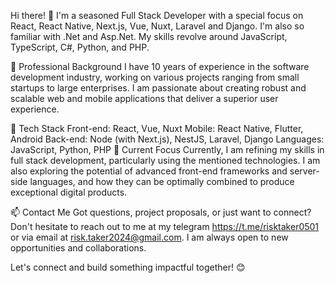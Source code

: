 Hi there! 👋
I'm a seasoned Full Stack Developer with a special focus on React, React Native, Next.js, Vue, Nuxt, Laravel and Django. 
I'm also so familiar with .Net and Asp.Net.
My skills revolve around JavaScript, TypeScript, C#, Python, and PHP.

💼 Professional Background
I have 10 years of experience in the software development industry, working on various projects ranging from small startups to large enterprises. I am passionate about creating robust and scalable web and mobile applications that deliver a superior user experience.

🔧 Tech Stack
Front-end: React, Vue, Nuxt
Mobile: React Native, Flutter, Android
Back-end: Node (with Next.js), NestJS, Laravel, Django
Languages: JavaScript, Python, PHP
🌱 Current Focus
Currently, I am refining my skills in full stack development, particularly using the mentioned technologies. I am also exploring the potential of advanced front-end frameworks and server-side languages, and how they can be optimally combined to produce exceptional digital products.

📫 Contact Me
Got questions, project proposals, or just want to connect? Don't hesitate to reach out to me at my telegram https://t.me/risktaker0501 or via email at risk.taker2024@gmail.com. I am always open to new opportunities and collaborations.

Let's connect and build something impactful together! 😊
